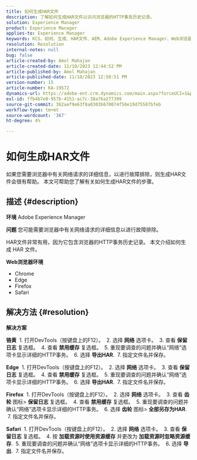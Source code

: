 ```yaml
---
title: 如何生成HAR文件
description: 了解如何生成HAR文件以访问浏览器的HTTP事务历史记录。
solution: Experience Manager
product: Experience Manager
applies-to: Experience Manager
keywords: KCS、如何、生成、HAR文件、AEM、Adobe Experience Manager、Web浏览器、Safari、Firefox、Edge、Chrome
resolution: Resolution
internal-notes: null
bug: false
article-created-by: Amol Mahajan
article-created-date: 11/10/2023 12:44:52 PM
article-published-by: Amol Mahajan
article-published-date: 11/10/2023 12:50:51 PM
version-number: 15
article-number: KA-19572
dynamics-url: https://adobe-ent.crm.dynamics.com/main.aspx?forceUCI=1&pagetype=entityrecord&etn=knowledgearticle&id=4a68cdea-c67f-ee11-8179-6045bd006b25
exl-id: ffb4b7e0-957b-4151-ac7c-38a76a277399
source-git-commit: 362aef9e63f8a0303b670074f58e19d75587bfeb
workflow-type: tm+mt
source-wordcount: '367'
ht-degree: 4%

---
```


# 如何生成HAR文件


如果您需要浏览器中有关网络请求的详细信息，以进行故障排除，则生成HAR文件会很有帮助。 本文可帮助您了解有关如何生成HAR文件的步骤。

## 描述 {#description}


<b>环境</b>
Adobe Experience Manager

<b>问题</b>
您可能需要浏览器中有关网络请求的详细信息以进行故障排除。

HAR文件非常有用，因为它包含浏览器的HTTP事务历史记录。 本文介绍如何生成 HAR 文件。

<b>Web浏览器环境</b>

- Chrome
- Edge
- Firefox
- Safari



## 解决方法 {#resolution}


<b>解决方案</b>

<b>铬黄</b>
 1. 打开DevTools（按键盘上的F12）。
 2. 选择 <b>网络</b> 选项卡。
 3. 查看 <b>保留日志</b> 复选框。
 4. 查看 <b>禁用缓存</b> 复选框。
 5. 重现要调查的问题并确认“网络”选项卡显示详细的HTTP事务。
 6. 选择 <b>导出HAR</b>.
 7. 指定文件名并保存。

<b>Edge</b>
 1. 打开DevTools（按键盘上的F12）。
 2. 选择 <b>网络</b> 选项卡。
 3. 查看 <b>保留日志</b> 复选框。
 4. 查看 <b>禁用缓存</b> 复选框。
 5. 重现要调查的问题并确认“网络”选项卡显示详细的HTTP事务。
 6. 选择 <b>导出HAR</b>.
 7. 指定文件名并保存。

<b>Firefox</b>
 1. 打开DevTools（按键盘上的F12）。
 2. 选择 <b>网络</b> 选项卡。
 3. 查看 <b>齿轮</b> 图标> <b>保留日志</b> 复选框。
 4. 查看 <b>禁用缓存</b> 复选框。
 5. 重现要调查的问题并确认“网络”选项卡显示详细的HTTP事务。
 6. 选择 <b>齿轮</b> 图标> <b>全部另存为HAR</b>.
 7. 指定文件名并保存。

<b>Safari</b>
 1. 打开DevTools（按键盘上的F12）。
 2. 选择 <b>网络</b> 选项卡。
 3. 查看 <b>保留日志</b> 复选框。
 4. 按 <b>加载资源时使用资源缓存</b> 并更改为 <b>加载资源时忽略资源缓存</b>.
 5. 重现要调查的问题并确认“网络”选项卡显示详细的HTTP事务。
 6. 选择 <b>导出</b>.
 7. 指定文件名并保存。
